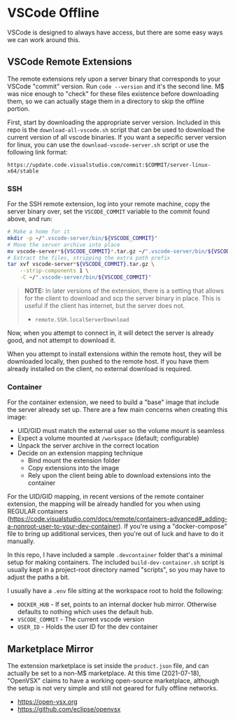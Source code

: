 # VSCode Offline

VSCode is designed to always have access, but there are some easy ways we can
work around this.

## VSCode Remote Extensions

The remote extensions rely upon a server binary that corresponds to your VSCode
"commit" version. Run `code --version` and it's the second line. M$ was nice
enough to "check" for these files existence before downloading them, so we can
actually stage them in a directory to skip the offline portion.

First, start by downloading the appropriate server version. Included in this
repo is the `download-all-vscode.sh` script that can be used to download the
current version of all vscode binaries. If you want a sepecific server version
for linux, you can use the `download-vscode-server.sh` script or use the
following link format:

`https://update.code.visualstudio.com/commit:$COMMIT/server-linux-x64/stable`

### SSH

For the SSH remote extension, log into your remote machine, copy the server
binary over, set the `VSCODE_COMMIT` variable to the commit found above, and run:

```bash
# Make a home for it
mkdir -p ~/".vscode-server/bin/${VSCODE_COMMIT}"
# Move the server archive into place
mv vscode-server*${VSCODE_COMMIT}*.tar.gz ~/".vscode-server/bin/${VSCODE_COMMIT}"
# Extract the files, stripping the extra path prefix
tar xvf vscode-server*${VSCODE_COMMIT}.tar.gz \
    --strip-components 1 \
    -C ~/".vscode-server/bin/${VSCODE_COMMIT}"
```

> **NOTE:** In later versions of the extension, there is a setting that allows
> for the client to download and scp the server binary in place. This is useful
> if the client has internet, but the server does not.
> - `remote.SSH.localServerDownload`

Now, when you attempt to connect in, it will detect the server is already good,
and not attempt to download it.

When you attempt to install extensions within the remote host, they will be
downloaded locally, then pushed to the remote host. If you have them already
installed on the client, no external download is required.

### Container

For the container extension, we need to build a "base" image that include the
server already set up. There are a few main concerns when creating this image:

- UID/GID must match the external user so the volume mount is seamless
- Expect a volume mounted at `/workspace` (default; configurable)
- Unpack the server archive in the correct location
- Decide on an extension mapping technique
    - Bind mount the extension folder
    - Copy extensions into the image
    - Rely upon the client being able to download extensions into the container

For the UID/GID mapping, in recent versions of the remote container extension,
the mapping will be already handled for you when using REGULAR containers
(https://code.visualstudio.com/docs/remote/containers-advanced#_adding-a-nonroot-user-to-your-dev-container).
If you're using a "docker-compose" file to bring up additional services, then
you're out of luck and have to do it manually.

In this repo, I have included a sample `.devcontainer` folder that's a minimal
setup for making containers. The included `build-dev-container.sh` script is
usually kept in a project-root directory named "scripts", so you may have to
adjust the paths a bit.

I usually have a `.env` file sitting at the workspace root to hold the following:

- `DOCKER_HUB` - If set, points to an internal docker hub mirror. Otherwise
  defaults to nothing which uses the default hub.
- `VSCODE_COMMIT` - The current vscode version
- `USER_ID` - Holds the user ID for the dev container

## Marketplace Mirror

The extension marketplace is set inside the `product.json` file, and can
actually be set to a non-M$ marketplace. At this time (2021-07-18), "OpenVSX"
claims to have a working open-source marketplace, although the setup is not very
simple and still not geared for fully offline networks.

- https://open-vsx.org
- https://github.com/eclipse/openvsx
